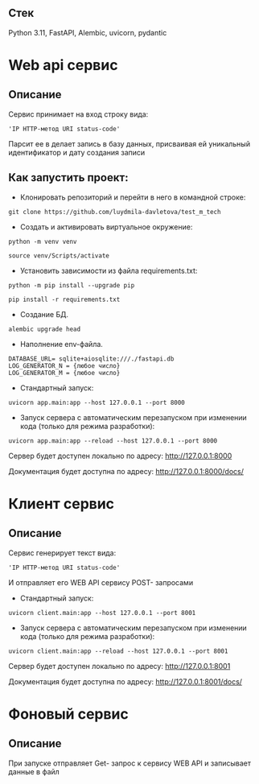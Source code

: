 ## Стек
Python 3.11, FastAPI, Alembic, uvicorn, pydantic

# Web api сервис
## Описание
Сервис принимает на вход строку вида:
```
'IP HTTP-метод URI status-code'
```

Парсит ее в делает запись в базу данных, присваивая ей уникальный идентификатор и дату создания записи

## **Как запустить проект**:
* Клонировать репозиторий и перейти в него в командной строке:
```
git clone https://github.com/luydmila-davletova/test_m_tech
```
* Создать и активировать виртуальное окружение:
```
python -m venv venv

source venv/Scripts/activate
```
* Установить зависимости из файла requirements.txt:
```
python -m pip install --upgrade pip

pip install -r requirements.txt
```
* Создание БД.
```
alembic upgrade head
```
* Наполнение env-файла.
```
DATABASE_URL= sqlite+aiosqlite:///./fastapi.db
LOG_GENERATOR_N = {любое число}
LOG_GENERATOR_M = {любое число}
```
* Стандартный запуск:
```
uvicorn app.main:app --host 127.0.0.1 --port 8000
```
* Запуск сервера с автоматическим перезапуском при изменении кода (только для режима разработки):
```
uvicorn app.main:app --reload --host 127.0.0.1 --port 8000
```
Сервер будет доступен локально по адресу: http://127.0.0.1:8000

Документация будет доступна по адресу:
http://127.0.0.1:8000/docs/

# Клиент сервис
## Описание
Сервис генерирует текст вида: 
```
'IP HTTP-метод URI status-code'
```
И отправляет его WEB API сервису POST- запросами

* Стандартный запуск:
```
uvicorn сlient.main:app --host 127.0.0.1 --port 8001
```
* Запуск сервера с автоматическим перезапуском при изменении кода (только для режима разработки):
```
uvicorn client.main:app --reload --host 127.0.0.1 --port 8001
```

Сервер будет доступен локально по адресу: http://127.0.0.1:8001

Документация будет доступна по адресу:
http://127.0.0.1:8001/docs/

# Фоновый сервис
## Описание
При запуске отправляет Get- запрос к сервису WEB API и записывает данные в файл

